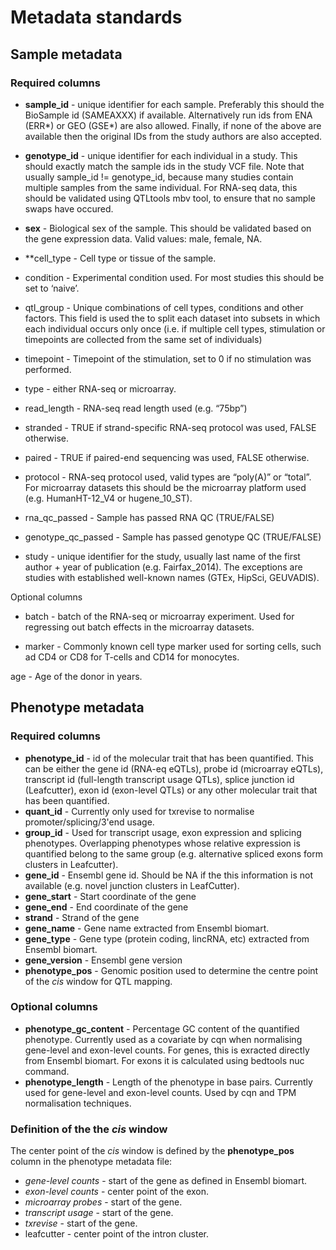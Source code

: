 # Metadata standards

## Sample metadata
### Required columns

-   **sample_id** - unique identifier for each sample. Preferably this should the BioSample id (SAMEAXXX) if available. Alternatively run ids from ENA (ERR*) or GEO (GSE*) are also allowed. Finally, if none of the above are available then the original IDs from the study authors are also accepted. 
-   **genotype_id** - unique identifier for each individual in a study. This should exactly match the sample ids in the study VCF file. Note that usually sample_id != genotype_id, because many studies contain multiple samples from the same individual. For RNA-seq data, this should be validated using QTLtools mbv tool, to ensure that no sample swaps have occured.
-   **sex** - Biological sex of the sample. This should be validated based on the gene expression data. Valid values: male, female, NA.
    
-   **cell_type - Cell type or tissue of the sample.
    
-   condition - Experimental condition used. For most studies this should be set to ‘naive’.
    
-   qtl_group - Unique combinations of cell types, conditions and other factors. This field is used the to split each dataset into subsets in which each individual occurs only once (i.e. if multiple cell types, stimulation or timepoints are collected from the same set of individuals)
    
-   timepoint - Timepoint of the stimulation, set to 0 if no stimulation was performed.
    
-   type - either RNA-seq or microarray.
    
-   read_length - RNA-seq read length used (e.g. “75bp”)
    
-   stranded - TRUE if strand-specific RNA-seq protocol was used, FALSE otherwise.
    
-   paired - TRUE if paired-end sequencing was used, FALSE otherwise.
    
-   protocol - RNA-seq protocol used, valid types are “poly(A)” or “total”. For microarray datasets this should be the microarray platform used (e.g. HumanHT-12_V4 or hugene_10_ST).
    
-   rna_qc_passed - Sample has passed RNA QC (TRUE/FALSE)
    
-   genotype_qc_passed - Sample has passed genotype QC (TRUE/FALSE)
    
-   study - unique identifier for the study, usually last name of the first author + year of publication (e.g. Fairfax_2014). The exceptions are studies with established well-known names (GTEx, HipSci, GEUVADIS).
    

Optional columns

-   batch - batch of the RNA-seq or microarray experiment. Used for regressing out batch effects in the microarray datasets.
    
-   marker - Commonly known cell type marker used for sorting cells, such ad CD4 or CD8 for T-cells and CD14 for monocytes.
    

age - Age of the donor in years.

## Phenotype metadata
### Required columns

 - **phenotype_id** -  id of the molecular trait that has been quantified. This can be either the gene id (RNA-eq eQTLs), probe id (microarray eQTLs), transcript id (full-length transcript usage QTLs), splice junction id (Leafcutter), exon id (exon-level QTLs) or any other molecular trait that has been quantified.
 - **quant_id** - Currently only used for txrevise to normalise promoter/splicing/3'end usage.
-  **group_id** - Used for transcript usage, exon expression and splicing phenotypes. Overlapping phenotypes whose relative expression is quantified belong to the same group (e.g. alternative spliced exons form clusters in Leafcutter).
- **gene_id** - Ensembl gene id. Should be NA if the this information is not available (e.g. novel junction clusters in LeafCutter).
- **gene_start** - Start coordinate of the gene
- **gene_end** - End coordinate of the gene
-   **strand** - Strand of the gene
-   **gene_name** - Gene name extracted from Ensembl biomart.
-   **gene_type** - Gene type (protein coding, lincRNA, etc) extracted from Ensembl biomart.
-  **gene_version** - Ensembl gene version
-  **phenotype_pos** - Genomic position used to determine the centre point of the *cis* window for QTL mapping. 

### Optional columns
- **phenotype_gc_content** - Percentage GC content of the quantified phenotype. Currently used as a covariate by cqn when normalising gene-level and exon-level counts. For genes, this is exracted directly from Ensembl biomart. For exons it is calculated using bedtools nuc command. 
- **phenotype_length** - Length of the phenotype in base pairs. Currently used for gene-level and exon-level counts. Used by cqn and TPM normalisation techniques.

### Definition of the the *cis* window
The center point of the *cis* window is defined by the **phenotype_pos** column in the phenotype metadata file:

 - *gene-level counts* - start of the gene as defined in Ensembl biomart.
 - *exon-level counts* - center point of the exon.
 - *microarray probes* - start of the gene.
 -  *transcript usage* - start of the gene.
 - *txrevise* - start of the gene.
 - leafcutter - center point of the intron cluster.


<!--stackedit_data:
eyJoaXN0b3J5IjpbLTU4Njk4NjcxMywxMTMzNDkzMzY1LDEzMj
c1NTU5NzNdfQ==
-->